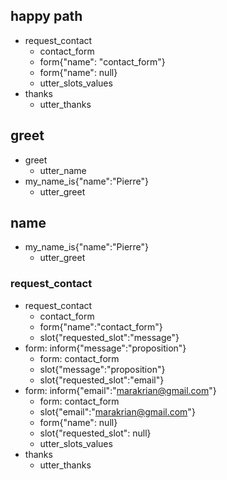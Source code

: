 ## happy path
* request_contact
    - contact_form
    - form{"name": "contact_form"}
    - form{"name": null}
    - utter_slots_values
* thanks
    - utter_thanks

## greet
* greet
    - utter_name
* my_name_is{"name":"Pierre"}
    - utter_greet

## name
* my_name_is{"name":"Pierre"}
    - utter_greet


### request_contact
* request_contact
    - contact_form
    - form{"name":"contact_form"}
    - slot{"requested_slot":"message"}
* form: inform{"message":"proposition"}
    - form: contact_form
    - slot{"message":"proposition"}
    - slot{"requested_slot":"email"}
* form: inform{"email":"marakrian@gmail.com"}
    - form: contact_form
    - slot{"email":"marakrian@gmail.com"}
    - form{"name": null}
    - slot{"requested_slot": null}
    - utter_slots_values
* thanks
    - utter_thanks